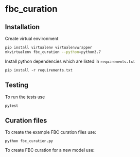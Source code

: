 # fbc_curation

## Installation

Create virtual environment
```bash
pip install virtualenv virtualenvwrapper
mkvirtualenv fbc_curation --python=python3.7
```

Install python dependencies which are listed in `requirements.txt`
```
pip install -r requirements.txt
```

## Testing
To run the tests use
```
pytest
```

## Curation files
To create the example FBC curation files use:
```
python fbc_curation.py 
```
To create FBC curation for a new model use:

